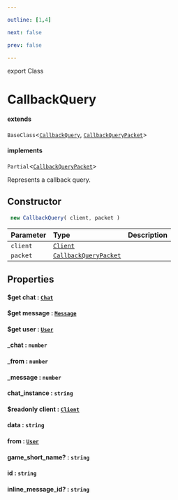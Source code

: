 ```yaml
---

outline: [1,4]

next: false

prev: false

---
```


export Class
# CallbackQuery
#### extends
 `BaseClass`<[`CallbackQuery`](./CallbackQuery.md), [`CallbackQueryPacket`](../interfaces/CallbackQueryPacket.md)>
#### implements
 `Partial`<[`CallbackQueryPacket`](../interfaces/CallbackQueryPacket.md)>

Represents a callback query.

## Constructor
```ts
 new CallbackQuery( client, packet )
 ```
| Parameter | Type | Description |
| :--- | :--- | :--- |
| `client` | [`Client`](./Client.md) | |
| `packet` | [`CallbackQueryPacket`](../interfaces/CallbackQueryPacket.md) | |

## Properties

#### $get chat : [`Chat`](../type-aliases/Chat.md)

#### $get message : [`Message`](./Message.md)

#### $get user : [`User`](./User.md)

#### _chat : `number`

#### _from : `number`

#### _message : `number`

#### chat_instance : `string`

#### $readonly client : [`Client`](./Client.md)

#### data : `string`

#### from : [`User`](./User.md)

#### game_short_name? : `string`

#### id : `string`

#### inline_message_id? : `string`
